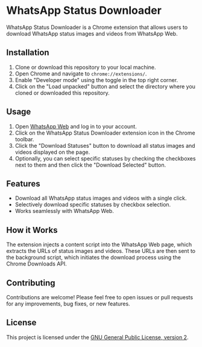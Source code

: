 # WhatsApp Status Downloader

WhatsApp Status Downloader is a Chrome extension that allows users to download WhatsApp status images and videos from WhatsApp Web.

## Installation

1. Clone or download this repository to your local machine.
2. Open Chrome and navigate to `chrome://extensions/`.
3. Enable "Developer mode" using the toggle in the top right corner.
4. Click on the "Load unpacked" button and select the directory where you cloned or downloaded this repository.

## Usage

1. Open [WhatsApp Web](https://web.whatsapp.com/) and log in to your account.
2. Click on the WhatsApp Status Downloader extension icon in the Chrome toolbar.
3. Click the "Download Statuses" button to download all status images and videos displayed on the page.
4. Optionally, you can select specific statuses by checking the checkboxes next to them and then click the "Download Selected" button.

## Features

- Download all WhatsApp status images and videos with a single click.
- Selectively download specific statuses by checkbox selection.
- Works seamlessly with WhatsApp Web.

## How it Works

The extension injects a content script into the WhatsApp Web page, which extracts the URLs of status images and videos. These URLs are then sent to the background script, which initiates the download process using the Chrome Downloads API.

## Contributing

Contributions are welcome! Please feel free to open issues or pull requests for any improvements, bug fixes, or new features.

## License

This project is licensed under the [GNU General Public License, version 2](LICENSE).

